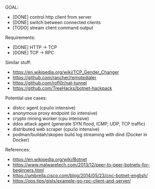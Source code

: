 GOAL:
- [DONE] control http client from server 
- [DONE] switch between connected clients
- [TODO] stream client command output    

Requirements:
- [DONE] HTTP -> TCP                     
- [DONE] TCP  -> RPC

Similar stuff:
- https://en.wikipedia.org/wiki/TCP_Gender_Changer
- https://github.com/rancher/remotedialer
- https://github.com/rofl0r/nat-tunnel
- https://github.com/TreeHacks/botnet-hackpack

Potential use cases:
- distcc agent (cpu/io intensive)
- anonymous proxy endpoint (io intensive)
- crypto mining worker (cpu intensive)
- ddos attack agent (generate SYN flood, ICMP, UDP, TCP traffic)
- distributed web scraper (cpu/io intensive)
- podman/buildah/skopeo build log streaming with dind (Docker in Docker)

References:
- https://en.wikipedia.org/wiki/Botnet
- https://www.malwaretech.com/2013/12/peer-to-peer-botnets-for-beginners.html
- https://umbrella.cisco.com/blog/2014/05/23/cnc-botnet-english/
- https://ops.tips/gists/example-go-rpc-client-and-server/
